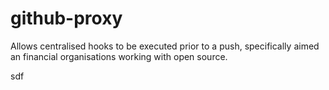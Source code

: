 # github-proxy

Allows centralised hooks to be executed prior to a push, specifically aimed an financial organisations working with open source.


sdf
